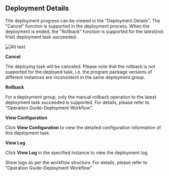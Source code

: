 ## Deployment Details

The deployment progress can be viewed in the "Deployment Details". The "Cancel" function is supported in the deployment process. When the deployment is ended, the "Rollback" function is supported for the latest(not frist) deployment task succeeded.

![Alt text](https://github.com/jdcloudcom/cn/blob/edit/image/CodeDeploy/Ch/Oper-12%EF%BC%88Ch%EF%BC%89.png)


**Cancel**

The deploying task will be canceled. Please note that the rollback is not supported for the deployed task, i.e. the program package versions of different instances are inconsistent in the same deployment group.

**Rollback**

For a deployment group, only the manual rollback operation to the latest deployment task succeeded is supported. For details, please refer to "Operation Guide-Deployment Workflow".

**View Configuration**

Click **View Configuration** to view the detailed configuration information of this deployment task.

**View Log**

Click **View Log** in the specified instance to view the deployment log.

Show logs as per the workflow structure. For details, please refer to “Operation Guide-Deployment Workflow”

